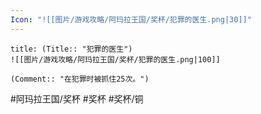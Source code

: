 ```yaml
---
Icon: "![[图片/游戏攻略/阿玛拉王国/奖杯/犯罪的医生.png|30]]"
---
```

```ad-common-bronze-trophy
title: (Title:: "犯罪的医生")
![[图片/游戏攻略/阿玛拉王国/奖杯/犯罪的医生.png|100]]

(Comment:: "在犯罪时被抓住25次。")
```

#阿玛拉王国/奖杯 #奖杯 #奖杯/铜
